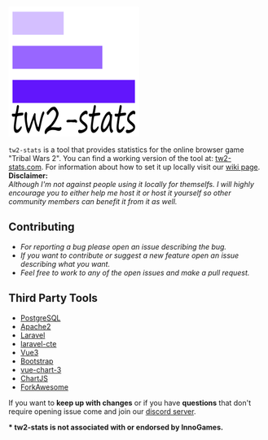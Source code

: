 ![logo](public/images/logo.png)

```tw2-stats``` is a tool that provides statistics for the online browser game "Tribal Wars 2". You can find a working version of the tool at: [tw2-stats.com](https://tw2-stats.com/). For information about how to set it up locally visit our [wiki page](https://github.com/VMormoris/tw2-stats/wiki).<br>
**Disclaimer:**<br>
_Although I'm not against people using it locally for themselfs. I will highly encourage you to either help me host it or host it yourself so other community members can benefit it from it as well._

## Contributing
* _For reporting a bug please open an issue describing the bug._
* _If you want to contribute or suggest a new feature open an issue describing what you want._
* _Feel free to work to any of the open issues and make a pull request._

## Third Party Tools
* [PostgreSQL](https://www.postgresql.org/)
* [Apache2](https://httpd.apache.org/)
* [Laravel](https://laravel.com/)
* [laravel-cte](https://github.com/staudenmeir/laravel-cte)
* [Vue3](https://vuejs.org/)
* [Bootstrap](https://getbootstrap.com/)
* [vue-chart-3](https://vue-chart-3.netlify.app/)
* [ChartJS](https://www.chartjs.org/)
* [ForkAwesome](https://forkaweso.me/Fork-Awesome/)

If you want to **keep up with changes** or if you have **questions** that don't require opening issue come and join our [discord server](https://discord.com/invite/vxZbCrShaP).

__* tw2-stats is not associated with or endorsed by InnoGames.__